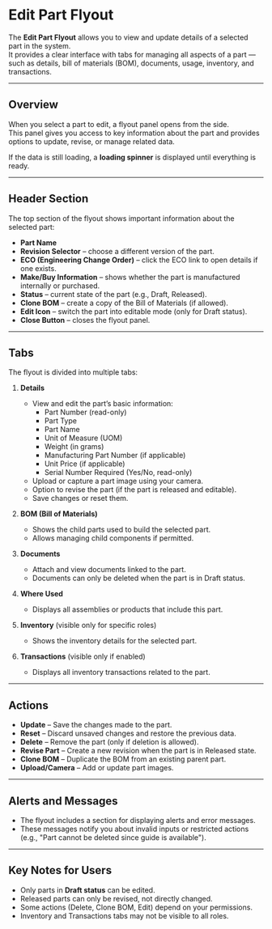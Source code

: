 # Edit Part Flyout

The **Edit Part Flyout** allows you to view and update details of a selected part in the system.  
It provides a clear interface with tabs for managing all aspects of a part — such as details, bill of materials (BOM), documents, usage, inventory, and transactions.

---

## Overview

When you select a part to edit, a flyout panel opens from the side.  
This panel gives you access to key information about the part and provides options to update, revise, or manage related data.

If the data is still loading, a **loading spinner** is displayed until everything is ready.

---

## Header Section

The top section of the flyout shows important information about the selected part:

- **Part Name**
- **Revision Selector** – choose a different version of the part.
- **ECO (Engineering Change Order)** – click the ECO link to open details if one exists.
- **Make/Buy Information** – shows whether the part is manufactured internally or purchased.
- **Status** – current state of the part (e.g., Draft, Released).
- **Clone BOM** – create a copy of the Bill of Materials (if allowed).
- **Edit Icon** – switch the part into editable mode (only for Draft status).
- **Close Button** – closes the flyout panel.

---

## Tabs

The flyout is divided into multiple tabs:

1. **Details**

   - View and edit the part’s basic information:
     - Part Number (read-only)
     - Part Type
     - Part Name
     - Unit of Measure (UOM)
     - Weight (in grams)
     - Manufacturing Part Number (if applicable)
     - Unit Price (if applicable)
     - Serial Number Required (Yes/No, read-only)
   - Upload or capture a part image using your camera.
   - Option to revise the part (if the part is released and editable).
   - Save changes or reset them.

2. **BOM (Bill of Materials)**

   - Shows the child parts used to build the selected part.
   - Allows managing child components if permitted.

3. **Documents**

   - Attach and view documents linked to the part.
   - Documents can only be deleted when the part is in Draft status.

4. **Where Used**

   - Displays all assemblies or products that include this part.

5. **Inventory** (visible only for specific roles)

   - Shows the inventory details for the selected part.

6. **Transactions** (visible only if enabled)
   - Displays all inventory transactions related to the part.

---

## Actions

- **Update** – Save the changes made to the part.
- **Reset** – Discard unsaved changes and restore the previous data.
- **Delete** – Remove the part (only if deletion is allowed).
- **Revise Part** – Create a new revision when the part is in Released state.
- **Clone BOM** – Duplicate the BOM from an existing parent part.
- **Upload/Camera** – Add or update part images.

---

## Alerts and Messages

- The flyout includes a section for displaying alerts and error messages.
- These messages notify you about invalid inputs or restricted actions (e.g., "Part cannot be deleted since guide is available").

---

## Key Notes for Users

- Only parts in **Draft status** can be edited.
- Released parts can only be revised, not directly changed.
- Some actions (Delete, Clone BOM, Edit) depend on your permissions.
- Inventory and Transactions tabs may not be visible to all roles.
